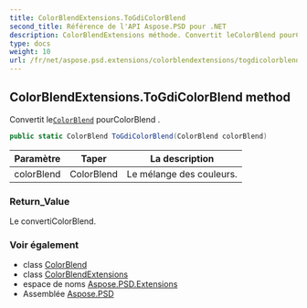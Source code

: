 ```yaml
---
title: ColorBlendExtensions.ToGdiColorBlend
second_title: Référence de l'API Aspose.PSD pour .NET
description: ColorBlendExtensions méthode. Convertit leColorBlend pourColorBlend .
type: docs
weight: 10
url: /fr/net/aspose.psd.extensions/colorblendextensions/togdicolorblend/
---
```

## ColorBlendExtensions.ToGdiColorBlend method

Convertit le[`ColorBlend`](../../../aspose.psd/colorblend/) pourColorBlend .

```csharp
public static ColorBlend ToGdiColorBlend(ColorBlend colorBlend)
```

| Paramètre | Taper | La description |
| --- | --- | --- |
| colorBlend | ColorBlend | Le mélange des couleurs. |

### Return_Value

Le convertiColorBlend.

### Voir également

* class [ColorBlend](../../../aspose.psd/colorblend/)
* class [ColorBlendExtensions](../)
* espace de noms [Aspose.PSD.Extensions](../../colorblendextensions/)
* Assemblée [Aspose.PSD](../../../)


